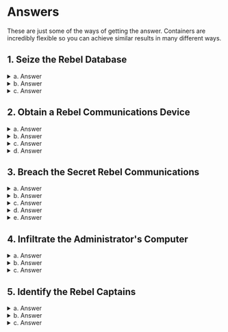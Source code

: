 # Answers
These are just some of the ways of getting the answer. Containers are incredibly flexible so you can achieve similar results in many different ways.

## 1. Seize the Rebel Database

<details>
  <summary>a. Answer</summary>

  Pull the rebel database image from Dockerhub

  ```
  docker pull jwmorley73/rebel-database:latest
  ```
</details>
<details>
  <summary>b. Answer</summary>

  Run the database using docker run

  ```
  docker run -d --name rebel-database jwmorley73/rebel-database:latest
  ```

  Or create the container and start it with docker create and start

  ```
  docker create --name rebel-database jwmorley73/rebel-database:latest
  docker start -d rebel-database
  ```
</details>
<details>
  <summary>c. Answer</summary>

  List running containers either through ps or container ls
  ```
  docker ps
  ```
  ```
  docker container ls
  ```

  You can list all contianers, including ones that have stopped, through:

  ```
  docker container ls -a
  ```
</details>

## 2. Obtain a Rebel Communications Device

<details>
  <summary>a. Answer</summary>

  Build the image using the rebel_communications directory. You will need to point docker build command to the desired directory. The docker build command will automattically find the Dockerfile file if it is named as such.

  ```
  docker build -t rebel-communications ./services/rebel_communications
  ```
</details>
<details>
  <summary>b. Answer</summary>

  Launch the container for the image built previously. Ensure it is running using ls

  ```
  docker run --name rebel-device rebel-communications
  docker contianer ls
  ```
</details>
<details>
  <summary>c. Answer</summary>

  Relaunch the container for the image built previously but with a host port bound to the contianer 8000 port.

  Port binding is of the form: ```<host port>:<container port>```. This convention of host on the left and container on the right is the same for almost all commands in docker.

  ```
  docker run --name rebel-device -d -p 8000:8000 rebel-communications
  ```
</details>
<details>
  <summary>d. Answer</summary>

  You can use the UI accessed through your browser to the url ```http://loclahost:8000/docs```.

  Or by using curl, the message uuids are found from the generic endpoint:

  ```
  curl http://localhost:8000/messages/
  curl http://localhost:8000/messages/{message uuid}
  ```

  The database name should be `rebel-missions`
</details>

## 3. Breach the Secret Rebel Communications

<details>
  <summary>a. Answer</summary>

  Build the image using the rebel_secret_communications directory. 

  ```
  docker build -t rebel-secret-communications ./services/rebel_secret_communications
  ```
</details>
<details>
  <summary>b. Answer</summary>

  Launch as usual to connect the container to the default network. 

  ```
  docker run -d --name rebel-secret-device rebel-secret-communications
  ```

  Or create your own docker network and connect it to that. Remember to connect subsiquent containers to the same network if you want them to have access.
  
  ```
  docker network create -d bridge my-network
  docker run -d --name rebel-secret-device --network my-network rebel-secret-communications
  ```
</details>
<details>
  <summary>c. Answer</summary>

  You need to find the ip of the rebel secret communications container (or use its dns name which will be its docker name by default). That can be done by using docker inspect on the network or the contianer. Both will produce a lot of output but will include the ip that we are looking for.

  ```
  docker network inspect my-network
  docker container inspect rebel-secret-device
  ``` 
</details>
<details>
  <summary>d. Answer</summary>

  You can launch any container you want. I would recommend one that contains some kind of indefinitly running server and then exec into its terminal.

  ```
  docker run -it --user root postgresql:latest /bin/bash
  ```

  But you could also run the command every time and let the container stop.

  ```
  docker run --user root <my image> <commands>
  ``` 
</details>
<details>
  <summary>e. Answer</summary>

  You need to execute these commands from a sibling container. This container can be accessed either through exec into its terminal or spinning up the terminal every time and passing the commands into the run command (see previous answer). 
  
  As before the uuids can be found from the generic endpoint.

  ```
  curl <ip or name>:8001/secret_messages/
  curl <ip or name>:8001/secret_messages/{message uuid}
  ```
</details>

## 4. Infiltrate the Administrator's Computer

<details>
  <summary>a. Answer</summary>

  TODO
</details>
<details>
  <summary>b. Answer</summary>

  TODO
</details>
<details>
  <summary>c. Answer</summary>

  TODO
</details>

## 5. Identify the Rebel Captains

<details>
  <summary>a. Answer</summary>

  You can access the database through an interactive terminal with the aquired credentials.

  ```
  docker run -it --user root jwmorley73/rebel-database psql -U leia -w r2d2-123! -d rebel-missions
  ```
</details>
<details>
  <summary>b. Answer</summary>

  Answers are in the sql file [`./services/rebel_database/database.sql`](./services/rebel_database/database.sql)
</details>
<details>
  <summary>c. Answer</summary>

  First we need a volume:

  ```
  docker volume create database-data
  ```

  Then we can run the database with the volume attached:
  
  ```
  docker run -v database-data:/var/lib/postgresql/data -d --name rebel-database jwmorley73/rebel-database:latest
  ```
</details>
